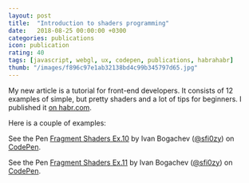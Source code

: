 ```yaml
---
layout: post
title:  "Introduction to shaders programming"
date:   2018-08-25 00:00:00 +0300
categories: publications
icon: publication
rating: 40
tags: [javascript, webgl, ux, codepen, publications, habrahabr]
thumb: "/images/f896c97e1ab32138bd4c99b345797d65.jpg"
---
```


My new article is a tutorial for front-end developers. It consists of 12 examples of simple, but pretty shaders and a lot of tips for beginners. I published it <a href='https://habr.com/post/420847/'>on habr.com</a>.

Here is a couple of examples:

<p data-height="265" data-theme-id="light" data-slug-hash="PdwZdX" data-default-tab="html,result" data-user="sfi0zy" data-pen-title="Fragment Shaders Ex.10" class="codepen">See the Pen <a href="https://codepen.io/sfi0zy/pen/PdwZdX/">Fragment Shaders Ex.10</a> by Ivan Bogachev (<a href="https://codepen.io/sfi0zy">@sfi0zy</a>) on <a href="https://codepen.io">CodePen</a>.</p>

<p data-height="265" data-theme-id="light" data-slug-hash="bxNEOP" data-default-tab="js,result" data-user="sfi0zy" data-pen-title="Fragment Shaders Ex.11" class="codepen">See the Pen <a href="https://codepen.io/sfi0zy/pen/bxNEOP/">Fragment Shaders Ex.11</a> by Ivan Bogachev (<a href="https://codepen.io/sfi0zy">@sfi0zy</a>) on <a href="https://codepen.io">CodePen</a>.</p>

<script async src="https://static.codepen.io/assets/embed/ei.js"></script>
